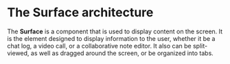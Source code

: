 # The Surface architecture

The **Surface** is a component that is used to display content on the screen. It is the element designed to display information to the user, whether it be a chat log, a video call, or a collaborative note editor. It also can be split-viewed, as well as dragged around the screen, or be organized into tabs.
